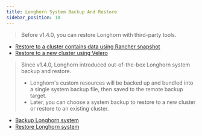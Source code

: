```yaml
---
title: Longhorn System Backup And Restore
sidebar_position: 10
---
```


<head>
  <link rel="canonical" href="https://main--longhornio-docusaurus.netlify.app/advanced-resources/system-backup-restore/index"/>
</head>

> Before v1.4.0, you can restore Longhorn with third-party tools.

- [Restore to a cluster contains data using Rancher snapshot](./restore-to-a-cluster-contains-data-using-rancher-snapshot)
- [Restore to a new cluster using Velero](./restore-to-a-new-cluster-using-velero)

> Since v1.4.0, Longhorn introduced out-of-the-box Longhorn system backup and restore.
> - Longhorn's custom resources will be backed up and bundled into a single system backup file, then saved to the remote backup target.
> - Later, you can choose a system backup to restore to a new cluster or restore to an existing cluster.

- [Backup Longhorn system](./backup-longhorn-system)
- [Restore Longhorn system](./restore-longhorn-system)
